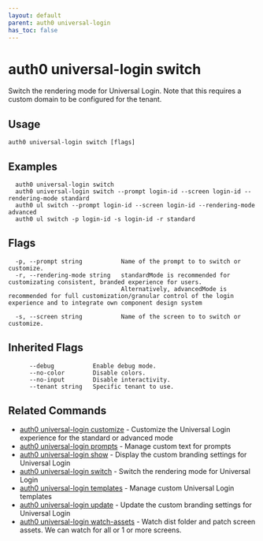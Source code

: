 ```yaml
---
layout: default
parent: auth0 universal-login
has_toc: false
---
```

# auth0 universal-login switch

Switch the rendering mode for Universal Login. Note that this requires a custom domain to be configured for the tenant.

## Usage
```
auth0 universal-login switch [flags]
```

## Examples

```
  auth0 universal-login switch
  auth0 universal-login switch --prompt login-id --screen login-id --rendering-mode standard
  auth0 ul switch --prompt login-id --screen login-id --rendering-mode advanced
  auth0 ul switch -p login-id -s login-id -r standard
```


## Flags

```
  -p, --prompt string           Name of the prompt to to switch or customize.
  -r, --rendering-mode string   standardMode is recommended for customizating consistent, branded experience for users.
                                Alternatively, advancedMode is recommended for full customization/granular control of the login experience and to integrate own component design system
                                
  -s, --screen string           Name of the screen to to switch or customize.
```


## Inherited Flags

```
      --debug           Enable debug mode.
      --no-color        Disable colors.
      --no-input        Disable interactivity.
      --tenant string   Specific tenant to use.
```


## Related Commands

- [auth0 universal-login customize](auth0_universal-login_customize.md) - Customize the Universal Login experience for the standard or advanced mode
- [auth0 universal-login prompts](auth0_universal-login_prompts.md) - Manage custom text for prompts
- [auth0 universal-login show](auth0_universal-login_show.md) - Display the custom branding settings for Universal Login
- [auth0 universal-login switch](auth0_universal-login_switch.md) - Switch the rendering mode for Universal Login
- [auth0 universal-login templates](auth0_universal-login_templates.md) - Manage custom Universal Login templates
- [auth0 universal-login update](auth0_universal-login_update.md) - Update the custom branding settings for Universal Login
- [auth0 universal-login watch-assets](auth0_universal-login_watch-assets.md) - Watch dist folder and patch screen assets. We can watch for all or 1 or more screens.


